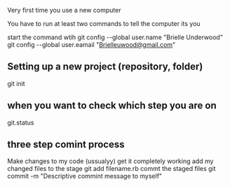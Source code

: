 Very first time you use a new computer 

You have to run at least two commands to tell the computer its you

start the command wtih 
                        git config --global user.name "Brielle Underwood"
                        git config --global user.eamail "Brielleuwood@gmail.com"

Setting up a new project (repository, folder)
-----------------------------------------------

git init

when you want to check which step you are on
------------------------------------------------

git.status

three step comint process
-------------------------------

Make changes to my code (ussualyy) get it completely working
add my changed files to the stage
   git add filename.rb
commt the staged files
   git commit -m "Descriptive commint message to myself"
